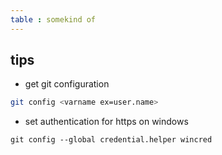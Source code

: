 ```yaml
---
table : somekind of 
---
```




## tips
- get git configuration 
```bash
git config <varname ex=user.name>
``` 

- set authentication for https on windows
```
git config --global credential.helper wincred
```